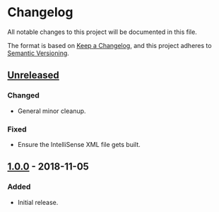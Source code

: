 # Changelog
All notable changes to this project will be documented in this file.

The format is based on [Keep a Changelog](https://keepachangelog.com/en/1.0.0/),
and this project adheres to [Semantic Versioning](https://semver.org/spec/v2.0.0.html).

## [Unreleased]
### Changed
- General minor cleanup.

### Fixed
- Ensure the IntelliSense XML file gets built.

## [1.0.0] - 2018-11-05
### Added
- Initial release.

[Unreleased]: https://github.com/Xyaneon/Xyaneon.ComputerScience.VanEmdeBoasTrees/compare/v1.0.0...HEAD
[1.0.0]: https://github.com/Xyaneon/Xyaneon.ComputerScience.VanEmdeBoasTrees/compare/720a8b6f53acd5ca4edcd8bf216e03b0f048d158...v1.0.0
